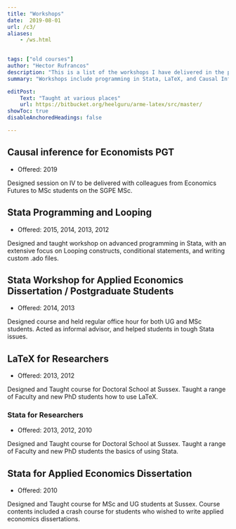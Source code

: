 ```yaml
---
title: "Workshops" 
date:  2019-08-01
url: /c3/
aliases:
    - /ws.html

    
tags: ["old courses"]
author: "Hector Rufrancos"
description: "This is a list of the workshops I have delivered in the past." 
summary: "Workshops include programming in Stata, LaTeX, and Causal Inference Methods." 

editPost:
    Text: "Taught at various places"
    url: https://bitbucket.org/heelguru/arme-latex/src/master/
showToc: true
disableAnchoredHeadings: false

---
```

## Causal inference for Economists PGT
+ Offered: 2019

Designed session on IV to be delivered with colleagues from Economics Futures to MSc students on the SGPE MSc.

## Stata Programming and Looping
+ Offered: 2015, 2014, 2013, 2012

Designed and taught workshop on advanced programming in Stata, with an extensive focus on Looping constructs, conditional statements, and writing custom .ado files.

## Stata Workshop for Applied Economics Dissertation / Postgraduate Students
+ Offered: 2014, 2013

Designed course and held regular office hour for both UG and MSc students. Acted as informal advisor, and helped students in tough Stata issues.

## LaTeX for Researchers
+ Offered: 2013, 2012

Designed and Taught course for Doctoral School at Sussex. Taught a range of Faculty and new PhD students how to use LaTeX.

### Stata for Researchers
+ Offered: 2013, 2012, 2010

Designed and Taught course for Doctoral School at Sussex. Taught a range of Faculty and new PhD students the basics of using Stata.

## Stata for Applied Economics Dissertation
+ Offered: 2010

Designed and Taught course for MSc and UG students at Sussex. Course contents included a crash course for students who wished to write applied economics dissertations.